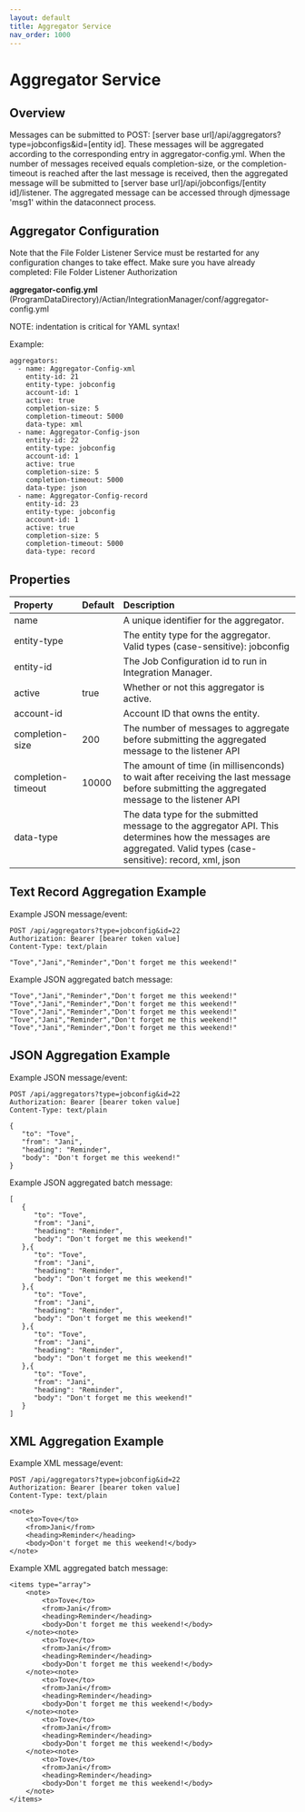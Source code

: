 ```yaml
---
layout: default
title: Aggregator Service
nav_order: 1000
---
```

# Aggregator Service

## Overview

Messages can be submitted to POST: [server base url]/api/aggregators?type=jobconfigs&id=[entity id]. These messages will be aggregated according to the corresponding entry in aggregator-config.yml. When the number of messages received equals completion-size, or the completion-timeout is reached after the last message is received, then the aggregated message will be submitted to [server base url]/api/jobconfigs/[entity id]/listener. The aggregated message can be accessed through djmessage 'msg1' within the dataconnect process.

## Aggregator Configuration

Note that the File Folder Listener Service must be restarted for any configuration changes to take effect. Make sure you have already completed: File Folder Listener Authorization

**aggregator-config.yml**
(ProgramDataDirectory)/Actian/IntegrationManager/conf/aggregator-config.yml

NOTE: indentation is critical for YAML syntax!

Example:
```
aggregators:
  - name: Aggregator-Config-xml
    entity-id: 21
    entity-type: jobconfig
    account-id: 1
    active: true
    completion-size: 5
    completion-timeout: 5000
    data-type: xml
  - name: Aggregator-Config-json
    entity-id: 22
    entity-type: jobconfig
    account-id: 1
    active: true
    completion-size: 5
    completion-timeout: 5000
    data-type: json
  - name: Aggregator-Config-record
    entity-id: 23
    entity-type: jobconfig
    account-id: 1
    active: true
    completion-size: 5
    completion-timeout: 5000
    data-type: record
```

## Properties

| Property                | Default | Description                                                                                                                                                                                                                               |
| :---------------------- | :------ | :---------------------------------------------------------------------------------------------------------------------------------------------------------------------------------------------------------------------------------------- |
| name                    |         | A unique identifier for the aggregator.                                                                                                                                                                                                   |
| entity-type             |         | The entity type for the aggregator. Valid types (case-sensitive): jobconfig                                                                                                                                                               |
| entity-id               |         | The Job Configuration id to run in Integration Manager.                                                                                                                                                                                   |
| active                  | true    | Whether or not this aggregator is active.                                                                                                                                                                                                 |
| account-id              |         | Account ID that owns the entity.                                                                                                                                                                                                          |
| completion-size         | 200     | The number of messages to aggregate before submitting the aggregated message to the listener API                                                                                                                                          |
| completion-timeout      | 10000   | The amount of time (in millisenconds) to wait after receiving the last message before submitting the aggregated message to the listener API                                                                                               |
| data-type               |         | The data type for the submitted message to the aggregator API. This determines how the messages are aggregated. Valid types (case-sensitive): record, xml, json                                                                           |

## Text Record Aggregation Example

Example JSON message/event:
```
POST /api/aggregators?type=jobconfig&id=22
Authorization: Bearer [bearer token value]
Content-Type: text/plain
 
"Tove","Jani","Reminder","Don't forget me this weekend!"
```

Example JSON aggregated batch message:
```
"Tove","Jani","Reminder","Don't forget me this weekend!"
"Tove","Jani","Reminder","Don't forget me this weekend!"
"Tove","Jani","Reminder","Don't forget me this weekend!"
"Tove","Jani","Reminder","Don't forget me this weekend!"
"Tove","Jani","Reminder","Don't forget me this weekend!"
```

## JSON Aggregation Example

Example JSON message/event:
```
POST /api/aggregators?type=jobconfig&id=22
Authorization: Bearer [bearer token value]
Content-Type: text/plain
 
{
   "to": "Tove",
   "from": "Jani",
   "heading": "Reminder",
   "body": "Don't forget me this weekend!"
}
```

Example JSON aggregated batch message:
```
[
   {
      "to": "Tove",
      "from": "Jani",
      "heading": "Reminder",
      "body": "Don't forget me this weekend!"
   },{
      "to": "Tove",
      "from": "Jani",
      "heading": "Reminder",
      "body": "Don't forget me this weekend!"
   },{
      "to": "Tove",
      "from": "Jani",
      "heading": "Reminder",
      "body": "Don't forget me this weekend!"
   },{
      "to": "Tove",
      "from": "Jani",
      "heading": "Reminder",
      "body": "Don't forget me this weekend!"
   },{
      "to": "Tove",
      "from": "Jani",
      "heading": "Reminder",
      "body": "Don't forget me this weekend!"
   }
]
```

## XML Aggregation Example

Example XML message/event:
```
POST /api/aggregators?type=jobconfig&id=22
Authorization: Bearer [bearer token value]
Content-Type: text/plain
 
<note>
    <to>Tove</to>
    <from>Jani</from>
    <heading>Reminder</heading>
    <body>Don't forget me this weekend!</body>
</note>
```

Example XML aggregated batch message:
```
<items type="array">
    <note>
        <to>Tove</to>
        <from>Jani</from>
        <heading>Reminder</heading>
        <body>Don't forget me this weekend!</body>
    </note><note>
        <to>Tove</to>
        <from>Jani</from>
        <heading>Reminder</heading>
        <body>Don't forget me this weekend!</body>
    </note><note>
        <to>Tove</to>
        <from>Jani</from>
        <heading>Reminder</heading>
        <body>Don't forget me this weekend!</body>
    </note><note>
        <to>Tove</to>
        <from>Jani</from>
        <heading>Reminder</heading>
        <body>Don't forget me this weekend!</body>
    </note><note>
        <to>Tove</to>
        <from>Jani</from>
        <heading>Reminder</heading>
        <body>Don't forget me this weekend!</body>
    </note>
</items>
```
